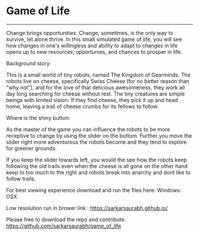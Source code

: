 # Game of Life
___________________________

Change brings opportunities. Change, sometimes, is the only way to survive, let alone thrive. In this small simulated game of life, you will see how changes in one's willingless and ability to adapt to changes in life opens up to new resources, opportunies, and chances to prosper in life.    


Background story: 

This is a small world of tiny robots, named The Kingdom of Gearminds. The robots live on cheese, specifically Swiss Cheese (for no better reason than "why not"), and for the love of that delicious awesomeness, they work all day long searching for cheese without rest. The tiny creatures are simple beings with limited vision. If they find cheese, they pick it up and head home, leaving a trail of cheese crumbs for its fellows to follow. 

Where is the shiny button: 

As the master of the game you can influence the robots to be more receptive to change by using the slider on the bottom. Further you move the slider right more adventurous the robots become and they tend to explore for greener grounds. 

If you keep the slider towards left, you would the see how the robots keep following the old trails even when the cheese is all gone on the other hand keep to too much to the right and robots break into anarchy and dont like to follow trails.


For best viewing experience download and run the files here:
Windows: 
OSX

Low resolution run in brower link : https://sarkarsaurabh.github.io/

Please free to download the repo and contribute.
https://github.com/sarkarsaurabh/game_of_life
